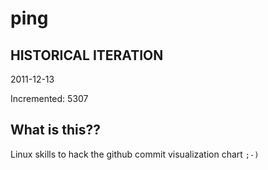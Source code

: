 # ping

## HISTORICAL ITERATION
2011-12-13

Incremented: 5307

## What is this?? 
Linux skills to hack the github commit visualization chart `;-)`
